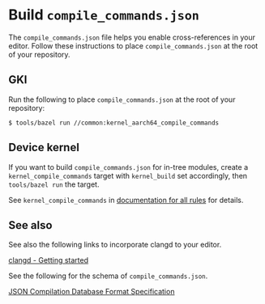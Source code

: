 # Build `compile_commands.json`

The `compile_commands.json` file helps you enable cross-references
in your editor. Follow these instructions to place `compile_commands.json`
at the root of your repository.

## GKI

Run the following to place `compile_commands.json` at the root of your
repository:

```shell
$ tools/bazel run //common:kernel_aarch64_compile_commands
```

## Device kernel

If you want to build `compile_commands.json` for in-tree modules, create a
`kernel_compile_commands` target with `kernel_build` set accordingly,
then `tools/bazel run` the target.

See `kernel_compile_commands` in
[documentation for all rules](api_reference.md) for details.

## See also

See also the following links to incorporate clangd to your editor.

[clangd - Getting started](https://clangd.llvm.org/installation)

See the following for the schema of `compile_commands.json`.

[JSON Compilation Database Format Specification](https://clang.llvm.org/docs/JSONCompilationDatabase.html)

